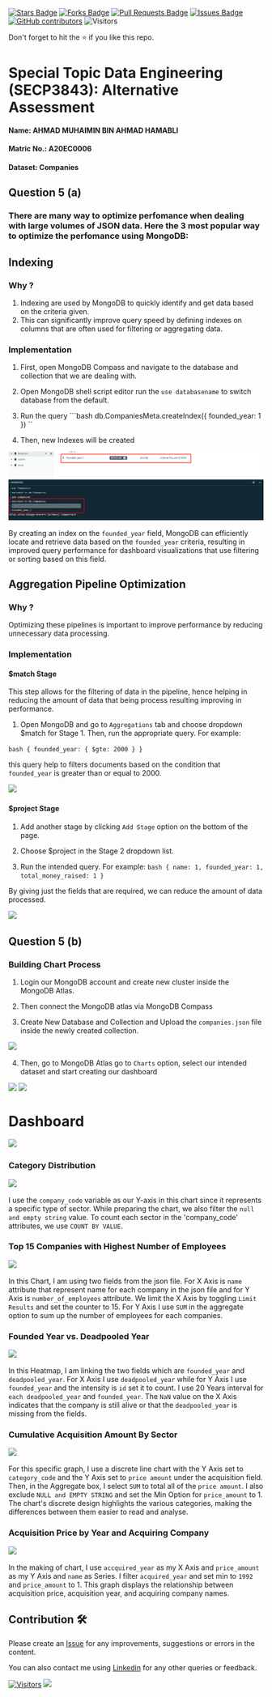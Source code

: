 <a href="https://github.com/drshahizan/SECP3843/stargazers"><img src="https://img.shields.io/github/stars/drshahizan/SECP3843" alt="Stars Badge"/></a>
<a href="https://github.com/drshahizan/SECP3843/network/members"><img src="https://img.shields.io/github/forks/drshahizan/SECP3843" alt="Forks Badge"/></a>
<a href="https://github.com/drshahizan/SECP3843/pulls"><img src="https://img.shields.io/github/issues-pr/drshahizan/SECP3843" alt="Pull Requests Badge"/></a>
<a href="https://github.com/drshahizan/SECP3843/issues"><img src="https://img.shields.io/github/issues/drshahizan/SECP3843" alt="Issues Badge"/></a>
<a href="https://github.com/drshahizan/SECP3843/graphs/contributors"><img alt="GitHub contributors" src="https://img.shields.io/github/contributors/drshahizan/SECP3843?color=2b9348"></a>
![Visitors](https://api.visitorbadge.io/api/visitors?path=https%3A%2F%2Fgithub.com%2Fdrshahizan%2FSECP3843&labelColor=%23d9e3f0&countColor=%23697689&style=flat)

Don't forget to hit the :star: if you like this repo.

# Special Topic Data Engineering (SECP3843): Alternative Assessment

#### Name: AHMAD MUHAIMIN BIN AHMAD HAMABLI

#### Matric No.: A20EC0006

#### Dataset: Companies

## Question 5 (a)

### There are many way to optimize perfomance when dealing with large volumes of JSON data. Here the 3 most popular way to optimize the perfomance using MongoDB:

## Indexing

### Why ?

1. Indexing are used by MongoDB to quickly identify and get data based on the criteria given.
2. This can significantly improve query speed by defining indexes on columns that are often used for filtering or aggregating data.

### Implementation 

1. First, open MongoDB Compass and navigate to the database and collection that we are dealing with.

2. Open MongoDB shell script editor run the `use databasename` to switch database from the default.

3. Run the query ```bash db.CompaniesMeta.createIndex({ founded_year: 1 }) ``

4. Then, new Indexes will be created

<img src="../materials/Q5_1.png">

By creating an index on the `founded_year` field, MongoDB can efficiently locate and retrieve data based on the `founded_year` criteria, resulting in improved query performance for dashboard visualizations that use filtering or sorting based on this field.

## Aggregation Pipeline Optimization

### Why ?

Optimizing these pipelines is important to improve performance by reducing unnecessary data processing.

### Implementation

#### $match Stage

This step allows for the filtering of data in the pipeline, hence helping in reducing the amount of data that being process resulting improving in performance.

1. Open MongoDB and go to `Aggregations` tab and choose dropdown $match for Stage 1. Then, run the appropriate query. For example: 

```bash { founded_year: { $gte: 2000 } } ```

this query help to filters documents based on the condition that `founded_year` is greater than or equal to 2000.

<img src="../materials/Q5_2.png">

#### $project Stage

1. Add another stage by clicking `Add Stage` option on the bottom of the page.

2. Choose $project in the Stage 2 dropdown list.

3. Run the intended query. For example:
```bash { name: 1, founded_year: 1, total_money_raised: 1 }```

By giving just the fields that are required, we can reduce the amount of data processed.

<img src="../materials/Q5_3.png">

## Question 5 (b)

### Building Chart Process

1. Login our MongoDB account and create new cluster inside the MongoDB Atlas.

2. Then connect the MongoDB atlas via MongoDB Compass

3. Create New Database and Collection and Upload the `companies.json` file inside the newly created collection.

<img src="../materials/Q5b_1.png">

4. Then, go to MongoDB Atlas go to `Charts` option, select our intended dataset and start creating our dashboard

<img src="../materials/Q5b_2.png">
<img src="../materials/Q5b_3.png">

# Dashboard

<img src="../materials/Q5b_7.png">
 
### Category Distribution

<img src="../materials/Q5b_4.png">

I use the `company_code` variable as our Y-axis in this chart since it represents a specific type of sector. While preparing the chart, we also filter the `null and empty string` value. To count each sector in the 'company_code' attributes, we use `COUNT BY VALUE`.

### Top 15 Companies with Highest Number of Employees

<img src="../materials/Q5b_5.png">

In this Chart, I am using two fields from the json file. For X Axis is `name` attribute that represent name for each company in the json file and for Y Axis is `number_of_employees` attribute. We limit the X Axis by toggling `Limit Results` and set the counter to 15. For Y Axis I use `SUM` in the aggregate option to sum up the number of employees for each companies.

### Founded Year vs. Deadpooled Year

<img src="../materials/Q5b_6.png">

In this Heatmap, I am linking the two fields which are `founded_year` and `deadpooled_year`. For X Axis I use `deadpooled_year` while for Y Axis I use `founded_year` and the intensity is `id` set it to count. I use 20 Years interval for `each deadpooled_year` and `founded_year`. The `NaN` value on the X Axis indicates that the company is still alive or that the `deadpooled_year` is missing from the fields.


### Cumulative Acquisition Amount By Sector

<img src="../materials/Q5b_9.png">

For this specific graph, I use a discrete line chart with the Y Axis set to `category_code` and the Y Axis set to `price amount` under the acquisition field. Then, in the Aggregate box, I select `SUM` to total all of the `price amount`. I also exclude `NULL and EMPTY STRING` and set the Min Option for `price_amount` to 1. The chart's discrete design highlights the various categories, making the differences between them easier to read and analyse.


### Acquisition Price by Year and Acquiring Company

<img src="../materials/Q5b_8.png">

In the making of chart, I use `accquired_year` as my X Axis and `price_amount` as my Y Axis and `name` as Series. I filter `acquired_year` and set min to `1992` and `price_amount` to 1. This graph displays the relationship between acquisition price, acquisition year, and acquiring company names.


## Contribution 🛠️

Please create an [Issue](https://github.com/drshahizan/special-topic-data-engineering/issues) for any improvements, suggestions or errors in the content.

You can also contact me using [Linkedin](https://www.linkedin.com/in/drshahizan/) for any other queries or feedback.

[![Visitors](https://api.visitorbadge.io/api/visitors?path=https%3A%2F%2Fgithub.com%2Fdrshahizan&labelColor=%23697689&countColor=%23555555&style=plastic)](https://visitorbadge.io/status?path=https%3A%2F%2Fgithub.com%2Fdrshahizan)
![](https://hit.yhype.me/github/profile?user_id=81284918)

